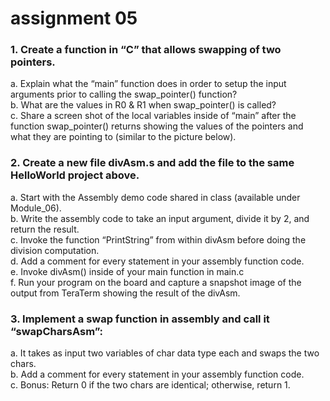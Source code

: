 # assignment 05
### 1. Create a function in “C” that allows swapping of two pointers.
a. Explain what the “main” function does in order to setup the input arguments prior to calling the swap_pointer() function?  
b. What are the values in R0 & R1 when swap_pointer() is called?  
c. Share a screen shot of the local variables inside of “main” after the function swap_pointer() returns showing the values of the pointers and what they are pointing to (similar to the picture below).  

### 2. Create a new file divAsm.s and add the file to the same HelloWorld project above.
a. Start with the Assembly demo code shared in class (available under Module_06).  
b. Write the assembly code to take an input argument, divide it by 2, and return the result.  
c. Invoke the function “PrintString” from within divAsm before doing the division computation.  
d. Add a comment for every statement in your assembly function code.  
e. Invoke divAsm() inside of your main function in main.c  
f. Run your program on the board and capture a snapshot image of the output from TeraTerm showing the result of the divAsm.  

### 3. Implement a swap function in assembly and call it “swapCharsAsm”:
a. It takes as input two variables of char data type each and swaps the two chars.  
b. Add a comment for every statement in your assembly function code.  
c. Bonus: Return 0 if the two chars are identical; otherwise, return 1.  
